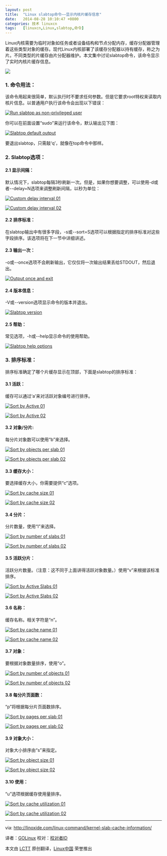 ```yaml
---
layout: post
title:	"Linux slabtop命令——显示内核片缓存信息"
date:	2014-08-28 10:10:47 +0800 
categories:	技术 linuxcn 
tags:	[linuxcn,Linux,slabtop,命令]
---
```



Linux内核需要为临时对象如任务或者设备结构和节点分配内存，缓存分配器管理着这些类型对象的缓存。现代Linux内核部署了该缓存分配器以持有缓存，称之为片。不同类型的片缓存由片分配器维护。本文集中讨论slabtop命令，该命令显示了实时内核片缓存信息。


![](/Asserts/Images//attachment/album/201408/28/100951fqnnrfec6pzcypcc.jpg)


### 1. 命令用法：


该命令用起来很简单，默认执行时不要求任何参数。但是它要求root特权来读取内核片信息。以普通用户执行该命令会出现以下错误：


[![Run slabtop as non-privileged user](https://camo.githubusercontent.com/870d865203f498fc27a62bbfb0c7084f9a5929da/687474703a2f2f6c696e6f786964652e636f6d2f77702d636f6e74656e742f75706c6f6164732f323031342f30372f3030312e736c6162746f705f6e6f726d616c5f757365722e706e67)](https://camo.githubusercontent.com/870d865203f498fc27a62bbfb0c7084f9a5929da/687474703a2f2f6c696e6f786964652e636f6d2f77702d636f6e74656e742f75706c6f6164732f323031342f30372f3030312e736c6162746f705f6e6f726d616c5f757365722e706e67)


你可以在前面设置“sudo”来运行该命令，默认输出见下图：


[![Slabtop default output](https://camo.githubusercontent.com/ee7965ddf2ae63ef6ef783211f7553949a8f874c/687474703a2f2f6c696e6f786964652e636f6d2f77702d636f6e74656e742f75706c6f6164732f323031342f30372f3030322e736c6162746f705f6f75747075742e706e67)](https://camo.githubusercontent.com/ee7965ddf2ae63ef6ef783211f7553949a8f874c/687474703a2f2f6c696e6f786964652e636f6d2f77702d636f6e74656e742f75706c6f6164732f323031342f30372f3030322e736c6162746f705f6f75747075742e706e67)


要退出slabtop，只需敲‘q’，就像在top命令中那样。


### 2. Slabtop选项：


#### 2.1 显示间隔：


默认情况下，slabtop每隔3秒刷新一次。但是，如果你想要调整，可以使用-d或者--delay=N选项来调整刷新间隔，以秒为单位：


[![Custom delay interval 01](https://camo.githubusercontent.com/c116fd6a7cd99af53ff8535cd930537317bbdb77/687474703a2f2f6c696e6f786964652e636f6d2f77702d636f6e74656e742f75706c6f6164732f323031342f30372f3030332e736c6162746f705f64656c617930312e706e67)](https://camo.githubusercontent.com/c116fd6a7cd99af53ff8535cd930537317bbdb77/687474703a2f2f6c696e6f786964652e636f6d2f77702d636f6e74656e742f75706c6f6164732f323031342f30372f3030332e736c6162746f705f64656c617930312e706e67)


[![Custom delay interval 02](https://camo.githubusercontent.com/4a513cb280fede7ce35e524cde7d75563dda9311/687474703a2f2f6c696e6f786964652e636f6d2f77702d636f6e74656e742f75706c6f6164732f323031342f30372f3030342e736c6162746f705f64656c617930322e706e67)](https://camo.githubusercontent.com/4a513cb280fede7ce35e524cde7d75563dda9311/687474703a2f2f6c696e6f786964652e636f6d2f77702d636f6e74656e742f75706c6f6164732f323031342f30372f3030342e736c6162746f705f64656c617930322e706e67)


#### 2.2 排序标准：


在slabtop输出中有很多字段，-s或--sort=S选项可以根据指定的排序标准对这些字段排序。该选项将在下一节中详细讲述。


#### 2.3 输出一次：


-o或--once选项不会刷新输出，它仅仅将一次输出结果丢给STDOUT，然后退出。


[![Output once and exit](https://camo.githubusercontent.com/991fb5f7539890abdf309573fd331bfc783b9ed5/687474703a2f2f6c696e6f786964652e636f6d2f77702d636f6e74656e742f75706c6f6164732f323031342f30372f3030352e736c6162746f705f6f75747075745f6f6e63652e706e67)](https://camo.githubusercontent.com/991fb5f7539890abdf309573fd331bfc783b9ed5/687474703a2f2f6c696e6f786964652e636f6d2f77702d636f6e74656e742f75706c6f6164732f323031342f30372f3030352e736c6162746f705f6f75747075745f6f6e63652e706e67)


#### 2.4 版本信息：


-V或--version选项显示命令的版本并退出。


[![Slabtop version](https://camo.githubusercontent.com/8ccca1086a95b0c2a7c20e449810029bcab0cfa2/687474703a2f2f6c696e6f786964652e636f6d2f77702d636f6e74656e742f75706c6f6164732f323031342f30372f3030362e736c6162746f705f76657273696f6e2e706e67)](https://camo.githubusercontent.com/8ccca1086a95b0c2a7c20e449810029bcab0cfa2/687474703a2f2f6c696e6f786964652e636f6d2f77702d636f6e74656e742f75706c6f6164732f323031342f30372f3030362e736c6162746f705f76657273696f6e2e706e67)


#### 2.5 帮助：


常见选项，-h或--help显示命令的使用帮助。


[![Slabtop help options](https://camo.githubusercontent.com/704470ccd2b7aee559c97607d14075d069d5548d/687474703a2f2f6c696e6f786964652e636f6d2f77702d636f6e74656e742f75706c6f6164732f323031342f30372f3030372e736c6162746f705f68656c702e706e67)](https://camo.githubusercontent.com/704470ccd2b7aee559c97607d14075d069d5548d/687474703a2f2f6c696e6f786964652e636f6d2f77702d636f6e74656e742f75706c6f6164732f323031342f30372f3030372e736c6162746f705f68656c702e706e67)


### 3. 排序标准：


排序标准确定了哪个片缓存显示在顶部，下面是slabtop的排序标准：


#### 3.1 活跃：


缓存可以通过‘a’来对活跃对象编号进行排序。


[![Sort by Active 01](https://camo.githubusercontent.com/c8a1766e10222ef78d468040d647fc8a255325bf/687474703a2f2f6c696e6f786964652e636f6d2f77702d636f6e74656e742f75706c6f6164732f323031342f30372f3030382e736c6162746f705f736f72745f61637469766530312e706e67)](https://camo.githubusercontent.com/c8a1766e10222ef78d468040d647fc8a255325bf/687474703a2f2f6c696e6f786964652e636f6d2f77702d636f6e74656e742f75706c6f6164732f323031342f30372f3030382e736c6162746f705f736f72745f61637469766530312e706e67)


[![Sort by Active 02](https://camo.githubusercontent.com/c6776c920132786af55879467fe346b3a8418df8/687474703a2f2f6c696e6f786964652e636f6d2f77702d636f6e74656e742f75706c6f6164732f323031342f30372f3030392e736c6162746f705f736f72745f61637469766530322e706e67)](https://camo.githubusercontent.com/c6776c920132786af55879467fe346b3a8418df8/687474703a2f2f6c696e6f786964652e636f6d2f77702d636f6e74656e742f75706c6f6164732f323031342f30372f3030392e736c6162746f705f736f72745f61637469766530322e706e67)


#### 3.2 对象/分片:


每分片对象数可以使用“b”来选择。


[![Sort by objects per slab 01](https://camo.githubusercontent.com/657e3dedcc882e2cb9d7f8dd0a2c9e67d8081ff6/687474703a2f2f6c696e6f786964652e636f6d2f77702d636f6e74656e742f75706c6f6164732f323031342f30372f3031302e736c6162746f705f736f72745f6f626a736c616230312e706e67)](https://camo.githubusercontent.com/657e3dedcc882e2cb9d7f8dd0a2c9e67d8081ff6/687474703a2f2f6c696e6f786964652e636f6d2f77702d636f6e74656e742f75706c6f6164732f323031342f30372f3031302e736c6162746f705f736f72745f6f626a736c616230312e706e67)


[![Sort by objects per slab 02](https://camo.githubusercontent.com/1118c8ecf09b1c8fae5522048a8cc7f7252a0cfe/687474703a2f2f6c696e6f786964652e636f6d2f77702d636f6e74656e742f75706c6f6164732f323031342f30372f3031312e736c6162746f705f736f72745f6f626a736c616230322e706e67)](https://camo.githubusercontent.com/1118c8ecf09b1c8fae5522048a8cc7f7252a0cfe/687474703a2f2f6c696e6f786964652e636f6d2f77702d636f6e74656e742f75706c6f6164732f323031342f30372f3031312e736c6162746f705f736f72745f6f626a736c616230322e706e67)


#### 3.3 缓存大小：


要选择缓存大小，你需要提供“c”选项。


[![Sort by cache size 01](https://camo.githubusercontent.com/67ab371d8274fe3fa94d1427b06364a09ba5a108/687474703a2f2f6c696e6f786964652e636f6d2f77702d636f6e74656e742f75706c6f6164732f323031342f30372f3031322e736c6162746f705f736f72745f63616368655f73697a6530312e706e67)](https://camo.githubusercontent.com/67ab371d8274fe3fa94d1427b06364a09ba5a108/687474703a2f2f6c696e6f786964652e636f6d2f77702d636f6e74656e742f75706c6f6164732f323031342f30372f3031322e736c6162746f705f736f72745f63616368655f73697a6530312e706e67)


[![Sort by cache size 02](https://camo.githubusercontent.com/c2298c754cdbf96080571ad37c6b5b8b6ddc6ff2/687474703a2f2f6c696e6f786964652e636f6d2f77702d636f6e74656e742f75706c6f6164732f323031342f30372f3031332e736c6162746f705f736f72745f63616368655f73697a6530322e706e67)](https://camo.githubusercontent.com/c2298c754cdbf96080571ad37c6b5b8b6ddc6ff2/687474703a2f2f6c696e6f786964652e636f6d2f77702d636f6e74656e742f75706c6f6164732f323031342f30372f3031332e736c6162746f705f736f72745f63616368655f73697a6530322e706e67)


#### 3.4 分片：


分片数量，使用“l”来选择。


[![Sort by number of slabs 01](https://camo.githubusercontent.com/d21639f60418282b5b03b1da90705dbbe712d605/687474703a2f2f6c696e6f786964652e636f6d2f77702d636f6e74656e742f75706c6f6164732f323031342f30372f3031342e736c6162746f705f736f72745f736c61627330312e706e67)](https://camo.githubusercontent.com/d21639f60418282b5b03b1da90705dbbe712d605/687474703a2f2f6c696e6f786964652e636f6d2f77702d636f6e74656e742f75706c6f6164732f323031342f30372f3031342e736c6162746f705f736f72745f736c61627330312e706e67)


[![Sort by number of slabs 02](https://camo.githubusercontent.com/bdb20e8661e42a5a0367e341bca28a435b588aff/687474703a2f2f6c696e6f786964652e636f6d2f77702d636f6e74656e742f75706c6f6164732f323031342f30372f3031352e736c6162746f705f736f72745f736c61627330322e706e67)](https://camo.githubusercontent.com/bdb20e8661e42a5a0367e341bca28a435b588aff/687474703a2f2f6c696e6f786964652e636f6d2f77702d636f6e74656e742f75706c6f6164732f323031342f30372f3031352e736c6162746f705f736f72745f736c61627330322e706e67)


#### 3.5 活跃分片：


活跃分片数量。（注意：这不同于上面讲得活跃对象数量。）使用“v”来根据该标准排序。


[![Sort by Active Slabs 01](https://camo.githubusercontent.com/0575862d850002db7550d86f2dc458a2119537b3/687474703a2f2f6c696e6f786964652e636f6d2f77702d636f6e74656e742f75706c6f6164732f323031342f30372f3031362e736c6162746f705f736f72745f6163746976655f736c61627330312e706e67)](https://camo.githubusercontent.com/0575862d850002db7550d86f2dc458a2119537b3/687474703a2f2f6c696e6f786964652e636f6d2f77702d636f6e74656e742f75706c6f6164732f323031342f30372f3031362e736c6162746f705f736f72745f6163746976655f736c61627330312e706e67)


[![Sort by Active Slabs 02](https://camo.githubusercontent.com/f6a067be5d7f308655418e8265a36a22718f05e4/687474703a2f2f6c696e6f786964652e636f6d2f77702d636f6e74656e742f75706c6f6164732f323031342f30372f3031372e736c6162746f705f736f72745f6163746976655f736c61627330322e706e67)](https://camo.githubusercontent.com/f6a067be5d7f308655418e8265a36a22718f05e4/687474703a2f2f6c696e6f786964652e636f6d2f77702d636f6e74656e742f75706c6f6164732f323031342f30372f3031372e736c6162746f705f736f72745f6163746976655f736c61627330322e706e67)


#### 3.6 名称：


缓存名称。相关字符是“n”。


[![Sort by cache name 01](https://camo.githubusercontent.com/b34caf09dfd3dbb5f803cf49a5fcd50806b590d2/687474703a2f2f6c696e6f786964652e636f6d2f77702d636f6e74656e742f75706c6f6164732f323031342f30372f3031382e736c6162746f705f736f72745f63616368655f6e616d6530312e706e67)](https://camo.githubusercontent.com/b34caf09dfd3dbb5f803cf49a5fcd50806b590d2/687474703a2f2f6c696e6f786964652e636f6d2f77702d636f6e74656e742f75706c6f6164732f323031342f30372f3031382e736c6162746f705f736f72745f63616368655f6e616d6530312e706e67)


[![Sort by cache name 02](https://camo.githubusercontent.com/4d39496b3a80ca137ce00ba377e4a9f52017d596/687474703a2f2f6c696e6f786964652e636f6d2f77702d636f6e74656e742f75706c6f6164732f323031342f30372f3031392e736c6162746f705f736f72745f63616368655f6e616d6530322e706e67)](https://camo.githubusercontent.com/4d39496b3a80ca137ce00ba377e4a9f52017d596/687474703a2f2f6c696e6f786964652e636f6d2f77702d636f6e74656e742f75706c6f6164732f323031342f30372f3031392e736c6162746f705f736f72745f63616368655f6e616d6530322e706e67)


#### 3.7 对象：


要根据对象数量排序，使用“o”。


[![Sort by number of objects 01](https://camo.githubusercontent.com/87cfb2e2443efa81a16930c0ed7e164d5d8691fe/687474703a2f2f6c696e6f786964652e636f6d2f77702d636f6e74656e742f75706c6f6164732f323031342f30372f3032302e736c6162746f705f736f72745f6f626a6563746e756e62657230312e706e67)](https://camo.githubusercontent.com/87cfb2e2443efa81a16930c0ed7e164d5d8691fe/687474703a2f2f6c696e6f786964652e636f6d2f77702d636f6e74656e742f75706c6f6164732f323031342f30372f3032302e736c6162746f705f736f72745f6f626a6563746e756e62657230312e706e67)


[![Sort by number of objects 02](https://camo.githubusercontent.com/0eb88bba4e182b7b29a2028ce9bd2fa5a9a259f8/687474703a2f2f6c696e6f786964652e636f6d2f77702d636f6e74656e742f75706c6f6164732f323031342f30372f3032312e736c6162746f705f736f72745f6f626a6563746e756e62657230322e706e67)](https://camo.githubusercontent.com/0eb88bba4e182b7b29a2028ce9bd2fa5a9a259f8/687474703a2f2f6c696e6f786964652e636f6d2f77702d636f6e74656e742f75706c6f6164732f323031342f30372f3032312e736c6162746f705f736f72745f6f626a6563746e756e62657230322e706e67)


#### 3.8 每分片页面数：


“p”将根据每分片页面数排序。


[![Sort by pages per slab 01](https://camo.githubusercontent.com/d651e94d59c26d9cea8c19245eb9508d89240263/687474703a2f2f6c696e6f786964652e636f6d2f77702d636f6e74656e742f75706c6f6164732f323031342f30372f3032322e736c6162746f705f736f72745f7061676573706572736c616230312e706e67)](https://camo.githubusercontent.com/d651e94d59c26d9cea8c19245eb9508d89240263/687474703a2f2f6c696e6f786964652e636f6d2f77702d636f6e74656e742f75706c6f6164732f323031342f30372f3032322e736c6162746f705f736f72745f7061676573706572736c616230312e706e67)


[![Sort by pages per slab 02](https://camo.githubusercontent.com/39244a9379b0ccc1f18461d1f6d0afab66c015ec/687474703a2f2f6c696e6f786964652e636f6d2f77702d636f6e74656e742f75706c6f6164732f323031342f30372f3032332e736c6162746f705f736f72745f7061676573706572736c616230322e706e67)](https://camo.githubusercontent.com/39244a9379b0ccc1f18461d1f6d0afab66c015ec/687474703a2f2f6c696e6f786964652e636f6d2f77702d636f6e74656e742f75706c6f6164732f323031342f30372f3032332e736c6162746f705f736f72745f7061676573706572736c616230322e706e67)


#### 3.9 对象大小：


对象大小排序由“s”来指定。


[![Sort by object size 01](https://camo.githubusercontent.com/7ee99649fd5b933917b84fbd9a995db2f6529c35/687474703a2f2f6c696e6f786964652e636f6d2f77702d636f6e74656e742f75706c6f6164732f323031342f30372f3032342e736c6162746f705f736f72745f6f626a6563745f73697a6530312e706e67)](https://camo.githubusercontent.com/7ee99649fd5b933917b84fbd9a995db2f6529c35/687474703a2f2f6c696e6f786964652e636f6d2f77702d636f6e74656e742f75706c6f6164732f323031342f30372f3032342e736c6162746f705f736f72745f6f626a6563745f73697a6530312e706e67)


[![Sort by object size 02](https://camo.githubusercontent.com/be10175f68274599185e0ed8156bf515313f439e/687474703a2f2f6c696e6f786964652e636f6d2f77702d636f6e74656e742f75706c6f6164732f323031342f30372f3032352e736c6162746f705f736f72745f6f626a6563745f73697a6530322e706e67)](https://camo.githubusercontent.com/be10175f68274599185e0ed8156bf515313f439e/687474703a2f2f6c696e6f786964652e636f6d2f77702d636f6e74656e742f75706c6f6164732f323031342f30372f3032352e736c6162746f705f736f72745f6f626a6563745f73697a6530322e706e67)


#### 3.10 使用：


“u”选项根据缓存使用量排序。


[![Sort by cache utilization 01](https://camo.githubusercontent.com/d22f8ff7906d39a8e10ed9e427ca1683fc7f5d01/687474703a2f2f6c696e6f786964652e636f6d2f77702d636f6e74656e742f75706c6f6164732f323031342f30372f3032362e736c6162746f705f736f72745f63616368655f7574696c697a6174696f6e30312e706e67)](https://camo.githubusercontent.com/d22f8ff7906d39a8e10ed9e427ca1683fc7f5d01/687474703a2f2f6c696e6f786964652e636f6d2f77702d636f6e74656e742f75706c6f6164732f323031342f30372f3032362e736c6162746f705f736f72745f63616368655f7574696c697a6174696f6e30312e706e67)


[![Sort by cache utilization 02](https://camo.githubusercontent.com/d2cd40768d2df48c39c2724fb967a8b0f789397d/687474703a2f2f6c696e6f786964652e636f6d2f77702d636f6e74656e742f75706c6f6164732f323031342f30372f3032372e736c6162746f705f736f72745f63616368655f7574696c697a6174696f6e30322e706e67)](https://camo.githubusercontent.com/d2cd40768d2df48c39c2724fb967a8b0f789397d/687474703a2f2f6c696e6f786964652e636f6d2f77702d636f6e74656e742f75706c6f6164732f323031342f30372f3032372e736c6162746f705f736f72745f63616368655f7574696c697a6174696f6e30322e706e67)




---


via: <http://linoxide.com/linux-command/kernel-slab-cache-information/>


译者：[GOLinux](https://github.com/GOLinux) 校对：[校对者ID](https://github.com/%E6%A0%A1%E5%AF%B9%E8%80%85ID)


本文由 [LCTT](https://github.com/LCTT/TranslateProject) 原创翻译，[Linux中国](http://linux.cn/) 荣誉推出

